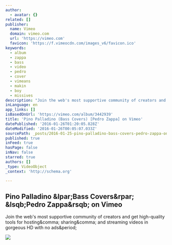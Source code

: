 ```yaml
---
author:
  - avatar: {}
related: []
publisher:
  name: Vimeo
  domain: vimeo.com
  url: 'https://vimeo.com'
  favicon: 'https://f.vimeocdn.com/images_v6/favicon.ico'
keywords:
  - album
  - zappa
  - bass
  - video
  - pedro
  - cover
  - vimeans
  - makin
  - boy
  - missives
description: "Join the web's most supportive community of creators and get high-quality tools for hosting, sharing, and streaming videos in gorgeous HD with no ads."
inLanguage: en
app_links: []
isBasedOnUrl: 'https://vimeo.com/album/3442939'
title: 'Pino Palladino (Bass Covers) [Pedro Zappa] on Vimeo'
datePublished: '2016-01-26T01:20:05.828Z'
dateModified: '2016-01-26T00:05:07.033Z'
sourcePath: _posts/2016-01-25-pino-palladino-bass-covers-pedro-zappa-on-vimeo.md
published: true
inFeed: true
hasPage: false
inNav: false
starred: true
authors: []
_type: VideoObject
_context: 'http://schema.org'

---
```

<article style=""><h1>Pino Palladino &amp;lpar;Bass Covers&amp;rpar; &amp;lsqb;Pedro Zappa&amp;rsqb; on Vimeo</h1><p>Join the web's most supportive community of creators and get high-quality tools for hosting&amp;comma; sharing&amp;comma; and streaming videos in gorgeous HD with no ads&amp;period;</p><img src="https://i.vimeocdn.com/video/553002482_295x166.jpg" /></article>